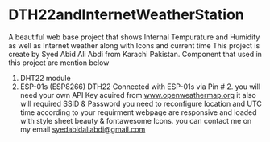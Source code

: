 # DTH22andInternetWeatherStation
A beautiful web base project that shows Internal Tempurature and Humidity as well as Internet weather along with Icons and current time
This project is create by Syed Abid Ali Abdi from Karachi Pakistan.
Component that used in this project are mention below
1) DHT22 module
2) ESP-01s (ESP8266)
DTH22 Connected with ESP-01s via Pin # 2.
you will need your own API Key acuired from www.openweathermap.org
it also will required SSID & Password
you need to reconfigure location and UTC time according to your requirment
webpage are responsive and loaded with style sheet beauty & fontawesome Icons.
you can contact me on my email syedabidaliabdi@gmail.com
